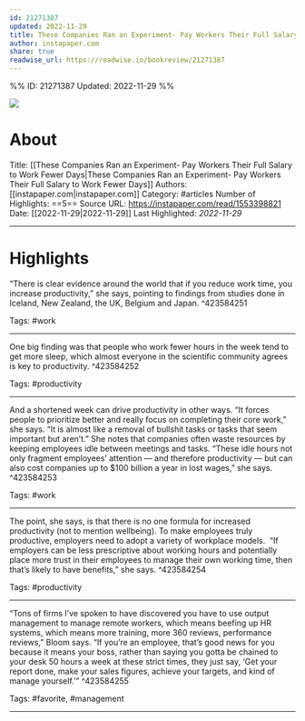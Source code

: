 ```yaml
---
id: 21271387
updated: 2022-11-29
title: These Companies Ran an Experiment- Pay Workers Their Full Salary to Work Fewer Days
author: instapaper.com
share: true
readwise_url: https://readwise.io/bookreview/21271387
---
```


%%
ID: 21271387
Updated: 2022-11-29
%%

![]( https://readwise-assets.s3.amazonaws.com/static/images/article0.00998d930354.png)

# About
Title: [[These Companies Ran an Experiment- Pay Workers Their Full Salary to Work Fewer Days|These Companies Ran an Experiment- Pay Workers Their Full Salary to Work Fewer Days]]
Authors: [[instapaper.com|instapaper.com]]
Category: #articles
Number of Highlights: ==5==
Source URL: https://instapaper.com/read/1553398821
Date: [[2022-11-29|2022-11-29]]
Last Highlighted: *2022-11-29*

---

# Highlights

“There is clear evidence around the world that if you reduce work time, you increase productivity,” she says, pointing to findings from studies done in Iceland, New Zealand, the UK, Belgium and Japan. ^423584251

Tags: #work

---
One big finding was that people who work fewer hours in the week tend to get more sleep, which almost everyone in the scientific community agrees is key to productivity. ^423584252

Tags: #productivity

---
And a shortened week can drive productivity in other ways. “It forces people to prioritize better and really focus on completing their core work,” she says. “It is almost like a removal of bullshit tasks or tasks that seem important but aren’t.” She notes that companies often waste resources by keeping employees idle between meetings and tasks. “These idle hours not only fragment employees’ attention — and therefore productivity — but can also cost companies up to $100 billion a year in lost wages,” she says. ^423584253

Tags: #work

---
The point, she says, is that there is no one formula for increased productivity (not to mention wellbeing). To make employees truly productive, employers need to adopt a variety of workplace models.  “If employers can be less prescriptive about working hours and potentially place more trust in their employees to manage their own working time, then that’s likely to have benefits,” she says. ^423584254

Tags: #productivity

---
“Tons of firms I’ve spoken to have discovered you have to use output management to manage remote workers, which means beefing up HR systems, which means more training, more 360 reviews, performance reviews,” Bloom says. “If you’re an employee, that’s good news for you because it means your boss, rather than saying you gotta be chained to your desk 50 hours a week at these strict times, they just say, ‘Get your report done, make your sales figures, achieve your targets, and kind of manage yourself.’” ^423584255

Tags: #favorite, #management

---